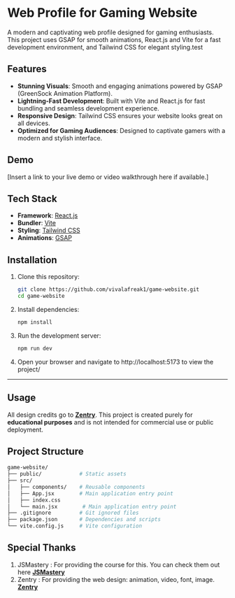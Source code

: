 # Web Profile for Gaming Website

A modern and captivating web profile designed for gaming enthusiasts. This project uses GSAP for smooth animations, React.js and Vite for a fast development environment, and Tailwind CSS for elegant styling.test

## Features

- **Stunning Visuals**: Smooth and engaging animations powered by GSAP (GreenSock Animation Platform).
- **Lightning-Fast Development**: Built with Vite and React.js for fast bundling and seamless development experience.
- **Responsive Design**: Tailwind CSS ensures your website looks great on all devices.
- **Optimized for Gaming Audiences**: Designed to captivate gamers with a modern and stylish interface.

## Demo

[Insert a link to your live demo or video walkthrough here if available.]

## Tech Stack

- **Framework**: [React.js](https://reactjs.org/)
- **Bundler**: [Vite](https://vitejs.dev/)
- **Styling**: [Tailwind CSS](https://tailwindcss.com/)
- **Animations**: [GSAP](https://greensock.com/gsap/)

## Installation

1. Clone this repository:

   ```bash
   git clone https://github.com/vivalafreak1/game-website.git
   cd game-website
   ```

2. Install dependencies:

   ```bash
   npm install
   ```

3. Run the development server:

   ```bash
   npm run dev
   ```

4. Open your browser and navigate to http://localhost:5173 to view the project/

---

## Usage

All design credits go to **[Zentry](https://zentry.com/)**. This project is created purely for **educational purposes** and is not intended for commercial use or public deployment.

## Project Structure

```graphql
game-website/
├── public/            # Static assets
├── src/
│   ├── components/    # Reusable components
│   ├── App.jsx        # Main application entry point
│   ├── index.css
│   └── main.jsx        # Main application entry point
├── .gitignore         # Git ignored files
├── package.json       # Dependencies and scripts
└── vite.config.js     # Vite configuration
```

## Special Thanks

1. JSMastery : For providing the course for this. You can check them out here **[JSMastery](https://www.youtube.com/watch?v=zA9r5zTllx4)**
2. Zentry : For providing the web design: animation, video, font, image. **[Zentry](https://zentry.com/)**
